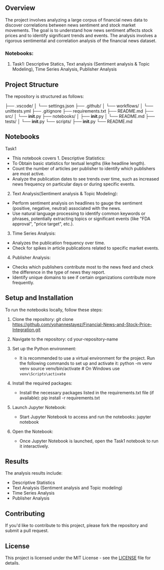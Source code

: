 ## Overview

The project involves analyzing a large corpus of financial news data to discover correlations between news sentiment and stock market movements. The goal is to understand how news sentiment affects stock prices and to identify significant trends and events. The analysis involves a rigorous sentimental and correlation analysis of the financial news dataset.

### Notebooks:
1. Task1: Descriptive Statics, Text analysis (Sentiment analysis & Topic Modeling), Time Series Analysis, Publisher Analysis 

## Project Structure

The repository is structured as follows:

├── .vscode/
│   └── settings.json
├── .github/
│   └── workflows/
│       └── unittests.yml
├── .gitignore
├── requirements.txt
├── README.md
├── src/
│   └── __init__.py
├── notebooks/
│   ├── __init__.py
│   └── README.md
├── tests/
│   └── __init__.py
└── scripts/
    ├── __init__.py
    └── README.md


## Notebooks

Task1
   - This notebook covers 
    1. Descriptive Statistics:
-  To Obtain basic statistics for textual lengths (like headline length).
-  Count the number of articles per publisher to identify which publishers are most active.
-  Analyze the publication dates to see trends over time, such as increased news frequency on particular days or during specific events.
2. Text Analysis(Sentiment analysis & Topic Modeling):
-  Perform sentiment analysis on headlines to gauge the sentiment (positive, negative, neutral) associated with the news.
-  Use natural language processing to identify common keywords or phrases, potentially extracting topics or significant events (like "FDA approval", "price target", etc.).
3. Time Series Analysis:
-  Analyzes the publication frequency over time.
-  Check for spikes in article publications related to specific market events.
4. Publisher Analysis:
-  Checks which publishers contribute most to the news feed and check the difference in the type of news they report.
-  Identify unique domains to see if certain organizations contribute more frequently.

## Setup and Installation

To run the notebooks locally, follow these steps:

1. Clone the repository:
      git clone https://github.com/yohannestayez/Financial-News-and-Stock-Price-Integration.git
   

2. Navigate to the repository:
      cd your-repository-name
   

3. Set up the Python environment:
   - It is recommended to use a virtual environment for the project. Run the following commands to set up and activate it:
          python -m venv venv
     source venv/bin/activate  # On Windows use `venv\Scripts\activate`
     

4. Install the required packages:
   - Install the necessary packages listed in the requirements.txt file (if available):
          pip install -r requirements.txt
     

5. Launch Jupyter Notebook:
   - Start Jupyter Notebook to access and run the notebooks:
          jupyter notebook
     

6. Open the Notebook:
   - Once Jupyter Notebook is launched, open the Task1 notebook to run it interactively.

## Results

The analysis results include:
- Descriptive Statistics
- Text Analysis (Sentiment analysis and Topic modeling)
- Time Series Analysis
- Publisher Analysis

## Contributing

If you'd like to contribute to this project, please fork the repository and submit a pull request.

## License

This project is licensed under the MIT License - see the [LICENSE](LICENSE) file for details.
